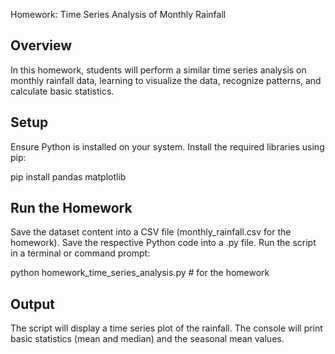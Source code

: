 Homework: Time Series Analysis of Monthly Rainfall

## Overview
In this homework, students will perform a similar time series analysis on monthly rainfall data, learning to visualize the data, recognize patterns, and calculate basic statistics.

## Setup

Ensure Python is installed on your system.
Install the required libraries using pip:

pip install pandas matplotlib

## Run the Homework

Save the dataset content into a CSV file (monthly_rainfall.csv for the homework).
Save the respective Python code into a .py file.
Run the script in a terminal or command prompt:

python homework_time_series_analysis.py  # for the homework

## Output

The script will display a time series plot of the rainfall.
The console will print basic statistics (mean and median) and the seasonal mean values.